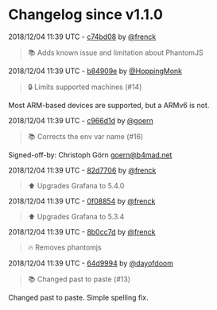 # Changelog since v1.1.0

2018/12/04 11:39 UTC - [c74bd08](https://github.com/hassio-addons/addon-grafana/commit/c74bd0860826e87198cdd989319cf935963b98a6) by [@frenck](https://github.com/frenck)
> :books: Adds known issue and limitation about PhantomJS 

2018/12/04 11:39 UTC - [b84909e](https://github.com/hassio-addons/addon-grafana/commit/b84909e7eea65c7a21bf96f77f269d05f40b8e97) by [@HoppingMonk](https://github.com/HoppingMonk)
> :lock: Limits supported machines (#14)

Most ARM-based devices are supported, but a ARMv6 is not. 

2018/12/04 11:39 UTC - [c966d1d](https://github.com/hassio-addons/addon-grafana/commit/c966d1d7760dac65b1595356e257b3dc09ad48e3) by [@goern](https://github.com/goern)
> :books: Corrects the env var name (#16)

Signed-off-by: Christoph Görn <goern@b4mad.net> 

2018/12/04 11:39 UTC - [82d7706](https://github.com/hassio-addons/addon-grafana/commit/82d77066ef3150d0dac014b4ca3ef3304131862a) by [@frenck](https://github.com/frenck)
> :arrow_up: Upgrades Grafana to 5.4.0 

2018/12/04 11:39 UTC - [0f08854](https://github.com/hassio-addons/addon-grafana/commit/0f0885457ef2c36b1952e3dea4ebe717407c8c8c) by [@frenck](https://github.com/frenck)
> :arrow_up: Upgrades Grafana to 5.3.4 

2018/12/04 11:39 UTC - [8b0cc7d](https://github.com/hassio-addons/addon-grafana/commit/8b0cc7dac95c48d6502cd03a35919c5a7afe63d4) by [@frenck](https://github.com/frenck)
> :fire: Removes phantomjs 

2018/12/04 11:39 UTC - [64d9994](https://github.com/hassio-addons/addon-grafana/commit/64d9994e537f2bb89b6310432d1e2d2a6fd07fde) by [@dayofdoom](https://github.com/dayofdoom)
> :books: Changed past to paste (#13)

Changed past to paste. Simple spelling fix. 

